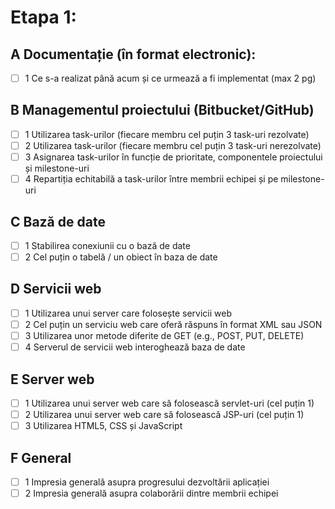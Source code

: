 # Etapa 1:

## A Documentație (în format electronic):
- [ ] 1 Ce s-a realizat până acum și ce urmează a fi implementat (max 2 pg)

## B Managementul proiectului (Bitbucket/GitHub)
- [ ] 1 Utilizarea task-urilor (fiecare membru cel puțin 3 task-uri rezolvate)
- [ ] 2 Utilizarea task-urilor (fiecare membru cel puțin 3 task-uri nerezolvate)
- [ ] 3 Asignarea task-urilor în funcție de prioritate, componentele proiectului și milestone-uri
- [ ] 4 Repartiția echitabilă a task-urilor între membrii echipei și pe milestone-uri

## C Bază de date
- [ ] 1 Stabilirea conexiunii cu o bază de date
- [ ] 2 Cel puțin o tabelă / un obiect în baza de date

## D Servicii web
- [ ] 1 Utilizarea unui server care folosește servicii web
- [ ] 2 Cel puțin un serviciu web care oferă răspuns în format XML sau JSON
- [ ] 3 Utilizarea unor metode diferite de GET (e.g., POST, PUT, DELETE)
- [ ] 4 Serverul de servicii web interoghează baza de date

## E Server web
- [ ] 1 Utilizarea unui server web care să folosească servlet-uri (cel puțin 1)
- [ ] 2 Utilizarea unui server web care să folosească JSP-uri (cel puțin 1)
- [ ] 3 Utilizarea HTML5, CSS și JavaScript

## F General
- [ ] 1 Impresia generală asupra progresului dezvoltării aplicației
- [ ] 2 Impresia generală asupra colaborării dintre membrii echipei
